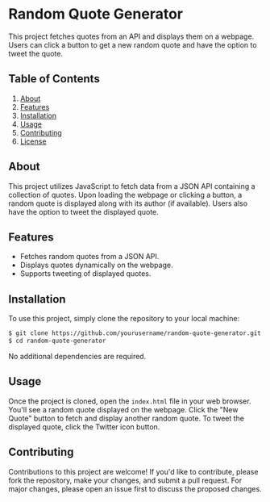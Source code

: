# Random Quote Generator

This project fetches quotes from an API and displays them on a webpage. Users can click a button to get a new random quote and have the option to tweet the quote.

## Table of Contents

1. [About](#about)
2. [Features](#features)
3. [Installation](#installation)
4. [Usage](#usage)
5. [Contributing](#contributing)
6. [License](#license)

## About

This project utilizes JavaScript to fetch data from a JSON API containing a collection of quotes. Upon loading the webpage or clicking a button, a random quote is displayed along with its author (if available). Users also have the option to tweet the displayed quote.

## Features

- Fetches random quotes from a JSON API.
- Displays quotes dynamically on the webpage.
- Supports tweeting of displayed quotes.

## Installation

To use this project, simply clone the repository to your local machine:

```bash
$ git clone https://github.com/yourusername/random-quote-generator.git
$ cd random-quote-generator
```

No additional dependencies are required.

## Usage

Once the project is cloned, open the `index.html` file in your web browser. You'll see a random quote displayed on the webpage. Click the "New Quote" button to fetch and display another random quote. To tweet the displayed quote, click the Twitter icon button.

## Contributing

Contributions to this project are welcome! If you'd like to contribute, please fork the repository, make your changes, and submit a pull request. For major changes, please open an issue first to discuss the proposed changes.

